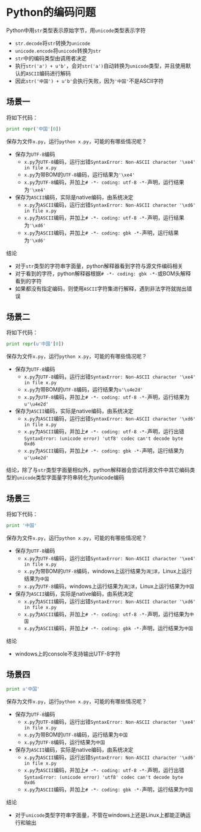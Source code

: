 # Python的编码问题

Python中用`str`类型表示原始字节，用`unicode`类型表示字符

- `str.decode`将`str`转换为`unicode`
- `unicode.encode`将`unicode`转换为`str`
- `str`中的编码类型由调用者决定
- 执行`str('a') + u'b'`，会对`str('a')`自动转换为`unicode`类型，并且使用默认的`ASCII`编码进行解码
- 因此`str('中国') + u'b'`会执行失败，因为`'中国'`不是ASCII字符

## 场景一

将如下代码：

```python
print repr('中国'[0])
```

保存为文件`x.py`，运行`python x.py`，可能的有哪些情况呢？

- 保存为`UTF-8`编码
	- `x.py`为`UTF-8`编码，运行出错`SyntaxError: Non-ASCII character '\xe4' in file x.py `
	- `x.py`为带BOM的`UTF-8`编码，运行结果为`'\xe4'`
	- `x.py`为`UTF-8`编码，并加上`# -*- coding: utf-8 -*-`声明，运行结果为`'\xe4'`
- 保存为`ASCII`编码，实际是native编码，由系统决定
	- `x.py`为`ASCII`编码，运行出错`SyntaxError: Non-ASCII character '\xd6' in file x.py`
	- `x.py`为`ASCII`编码，并加上`# -*- coding: utf-8 -*-`声明，运行结果为`'\xd6'`
	- `x.py`为`ASCII`编码，并加上`# -*- coding: gbk -*-`声明，运行结果为`'\xd6'`

结论

- 对于`str`类型的字符串字面量，python解释器看到字符与源文件编码相关
- 对于看到的字符，python解释器根据`# -*- coding: gbk -*-`或BOM头解释看到的字符
- 如果都没有指定编码，则使用`ASCII`字符集进行解释，遇到非法字符就抛出错误

## 场景二

将如下代码：

```python
print repr(u'中国'[0])
```

保存为文件`x.py`，运行`python x.py`，可能的有哪些情况呢？

- 保存为`UTF-8`编码
	- `x.py`为`UTF-8`编码，运行出错`SyntaxError: Non-ASCII character '\xe4' in file x.py `
	- `x.py`为带BOM的`UTF-8`编码，运行结果为`u'\u4e2d'`
	- `x.py`为`UTF-8`编码，并加上`# -*- coding: utf-8 -*-`声明，运行结果为`u'\u4e2d'`
- 保存为`ASCII`编码，实际是native编码，由系统决定
	- `x.py`为`ASCII`编码，运行出错`SyntaxError: Non-ASCII character '\xd6' in file x.py`
	- `x.py`为`ASCII`编码，并加上`# -*- coding: utf-8 -*-`声明，运行出错`SyntaxError: (unicode error) 'utf8' codec can't decode byte 0xd6`
	- `x.py`为`ASCII`编码，并加上`# -*- coding: gbk -*-`声明，运行结果为`u'\u4e2d'`

结论，除了与`str`类型字面量相似外，python解释器会尝试将源文件中其它编码类型的`unicode`类型字面量字符串转化为unicode编码


## 场景三

将如下代码：

```python
print '中国'
```

保存为文件`x.py`，运行`python x.py`，可能的有哪些情况呢？

- 保存为`UTF-8`编码
	- `x.py`为`UTF-8`编码，运行出错`SyntaxError: Non-ASCII character '\xe4' in file x.py `
	- `x.py`为带BOM的`UTF-8`编码，windows上运行结果为`涓浗`，Linux上运行结果为`中国`
	- `x.py`为`UTF-8`编码，windows上运行结果为`涓浗`，Linux上运行结果为`中国`
- 保存为`ASCII`编码，实际是native编码，由系统决定
	- `x.py`为`ASCII`编码，运行出错`SyntaxError: Non-ASCII character '\xd6' in file x.py`
	- `x.py`为`ASCII`编码，并加上`# -*- coding: utf-8 -*-`声明，运行结果为`中国`
	- `x.py`为`ASCII`编码，并加上`# -*- coding: gbk -*-`声明，运行结果为`中国`

结论

- windows上的console不支持输出UTF-8字符

## 场景四

```python
print u'中国'
```

保存为文件`x.py`，运行`python x.py`，可能的有哪些情况呢？

- 保存为`UTF-8`编码
	- `x.py`为`UTF-8`编码，运行出错`SyntaxError: Non-ASCII character '\xe4' in file x.py `
	- `x.py`为带BOM的`UTF-8`编码，运行结果为`中国`
	- `x.py`为`UTF-8`编码，运行结果为`中国`
- 保存为`ASCII`编码，实际是native编码，由系统决定
	- `x.py`为`ASCII`编码，运行出错`SyntaxError: Non-ASCII character '\xd6' in file x.py`
	- `x.py`为`ASCII`编码，并加上`# -*- coding: utf-8 -*-`声明，运行出错`SyntaxError: (unicode error) 'utf8' codec can't decode byte 0xd6 `
	- `x.py`为`ASCII`编码，并加上`# -*- coding: gbk -*-`声明，运行结果为`中国`

结论

- 对于`unicode`类型字符串字面量，不管在windows上还是Linux上都能正确运行和输出